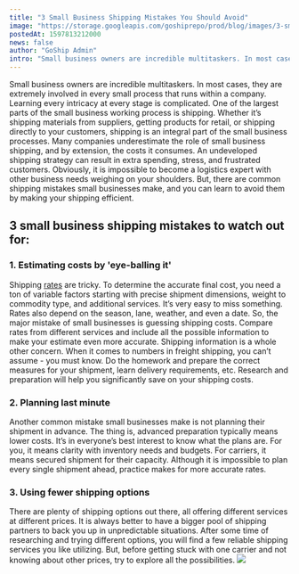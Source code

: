 ```yaml
---
title: "3 Small Business Shipping Mistakes You Should Avoid"
image: "https://storage.googleapis.com/goshiprepo/prod/blog/images/3-small-business-shipping-mistakes-you-should-avoid.jpg"
postedAt: 1597813212000
news: false
author: "GoShip Admin"
intro: "Small business owners are incredible multitaskers. In most cases, they are extremely involved in every small process that runs within a company. Learning every intricacy at every stage is complicated. One of the largest parts of the small business working process is shipping. Whether it’s shipping materials from suppliers, getting products for retail, or shipping directly to your customers, shipping is an integral part of the small business processes. Many companies underestimate the role of small business "
---
```

Small business owners are incredible multitaskers. In most cases, they are extremely involved in every small process that runs within a company. Learning every intricacy at every stage is complicated. One of the largest parts of the small business working process is shipping. Whether it’s shipping materials from suppliers, getting products for retail, or shipping directly to your customers, shipping is an integral part of the small business processes. Many companies underestimate the role of small business shipping, and by extension, the costs it consumes. An undeveloped shipping strategy can result in extra spending, stress, and frustrated customers. Obviously, it is impossible to become a logistics expert with other business needs weighing on your shoulders. But, there are common shipping mistakes small businesses make, and you can learn to avoid them by making your shipping efficient.

3 small business shipping mistakes to watch out for:
----------------------------------------------------

### 1\. Estimating costs by 'eye-balling it'

Shipping [rates](https://www.goship.com/blog/what-are-the-different-types-of-freight-rates/) are tricky. To determine the accurate final cost, you need a ton of variable factors starting with precise shipment dimensions, weight to commodity type, and additional services. It’s very easy to miss something. Rates also depend on the season, lane, weather, and even a date. So, the major mistake of small businesses is guessing shipping costs. Compare rates from different services and include all the possible information to make your estimate even more accurate. Shipping information is a whole other concern. When it comes to numbers in freight shipping, you can’t assume - you must know. Do the homework and prepare the correct measures for your shipment, learn delivery requirements, etc. Research and preparation will help you significantly save on your shipping costs.

### 2\. Planning last minute

Another common mistake small businesses make is not planning their shipment in advance. The thing is, advanced preparation typically means lower costs. It’s in everyone’s best interest to know what the plans are. For you, it means clarity with inventory needs and budgets. For carriers, it means secured shipment for their capacity. Although it is impossible to plan every single shipment ahead, practice makes for more accurate rates.

### 3\. Using fewer shipping options

There are plenty of shipping options out there, all offering different services at different prices. It is always better to have a bigger pool of shipping partners to back you up in unpredictable situations. After some time of researching and trying different options, you will find a few reliable shipping services you like utilizing. But, before getting stuck with one carrier and not knowing about other prices, try to explore all the possibilities. [![](https://www.goship.com/wp-content/uploads/2021/02/1ace89b4-fe28-40ff-a2a7-4cddc60fc9ec.png)](https://www.goship.com/)
